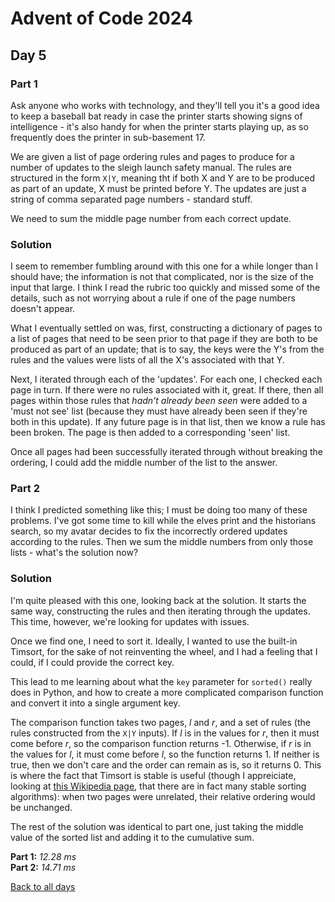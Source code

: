 # Advent of Code 2024
## Day 5
### Part 1
Ask anyone who works with technology, and they'll tell you it's a good idea to keep a baseball bat ready in case the printer starts showing signs of intelligence - it's also handy for when the printer starts playing up, as so frequently does the printer in sub-basement 17.  

We are given a list of page ordering rules and pages to produce for a number of updates to the sleigh launch safety manual. The rules are structured in the form ```X|Y```, meaning tht if both X and Y are to be produced as part of an update, X must be printed before Y. The updates are just a string of comma separated page numbers - standard stuff.  

We need to sum the middle page number from each correct update.
### Solution
I seem to remember fumbling around with this one for a while longer than I should have; the information is not that complicated, nor is the size of the input that large. I think I read the rubric too quickly and missed some of the details, such as not worrying about a rule if one of the page numbers doesn't appear.  

What I eventually settled on was, first, constructing a dictionary of pages to a list of pages that need to be seen prior to that page if they are both to be produced as part of an update; that is to say, the keys were the Y's from the rules and the values were lists of all the X's associated with that Y.  

Next, I iterated through each of the 'updates'. For each one, I checked each page in turn. If there were no rules associated with it, great. If there, then all pages within those rules that *hadn't already been seen* were added to a 'must not see' list (because they must have already been seen if they're both in this update). If any future page is in that list, then we know a rule has been broken. The page is then added to a corresponding 'seen' list.  

Once all pages had been successfully iterated through without breaking the ordering, I could add the middle number of the list to the answer.
### Part 2
I think I predicted something like this; I must be doing too many of these problems. I've got some time to kill while the elves print and the historians search, so my avatar decides to fix the incorrectly ordered updates according to the rules. Then we sum the middle numbers from only those lists - what's the solution now?
### Solution
I'm quite pleased with this one, looking back at the solution. It starts the same way, constructing the rules and then iterating through the updates. This time, however, we're looking for updates with issues.  

Once we find one, I need to sort it. Ideally, I wanted to use the built-in Timsort, for the sake of not reinventing the wheel, and I had a feeling that I could, if I could provide the correct key.  

This lead to me learning about what the ```key``` parameter for ```sorted()``` really does in Python, and how to create a more complicated comparison function and convert it into a single argument key.  

The comparison function takes two pages, *l* and *r*, and a set of rules (the rules constructed from the ```X|Y``` inputs). If *l* is in the values for *r*, then it must come before *r*, so the comparison function returns -1. Otherwise, if *r* is in the values for *l*, it must come before *l*, so the function returns 1. If neither is true, then we don't care and the order can remain as is, so it returns 0. This is where the fact that Timsort is stable is useful (though I appreiciate, looking at [this Wikipedia page](https://en.wikipedia.org/wiki/Category:Stable_sorts), that there are in fact many stable sorting algorithms): when two pages were unrelated, their relative ordering would be unchanged.  

The rest of the solution was identical to part one, just taking the middle value of the sorted list and adding it to the cumulative sum.  

**Part 1:** *12.28 ms*  
**Part 2:** *14.71 ms*  

[Back to all days](/2024)